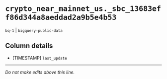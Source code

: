 # `crypto_near_mainnet_us._sbc_13683eff86d344a8aeddad2a9b5e4b53`
`bq-1` | `bigquery-public-data`

## Column details
* [TIMESTAMP] `last_update`

-------------------------------------------------------------------------------
*Do not make edits above this line.*
